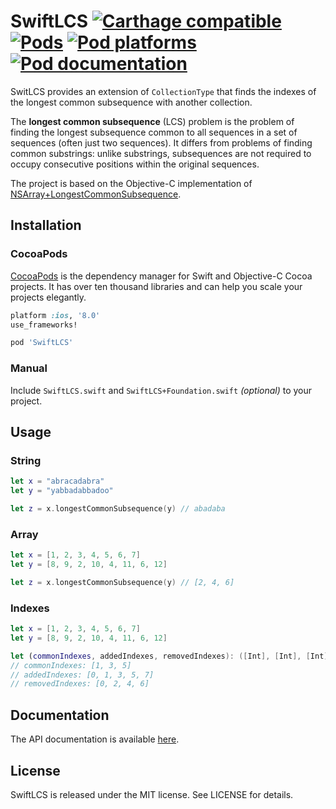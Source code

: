 # SwiftLCS [![Carthage compatible](https://img.shields.io/badge/Carthage-compatible-4BC51D.svg?style=flat)](https://github.com/Carthage/Carthage) [![Pods](https://img.shields.io/cocoapods/v/SwiftLCS.svg)](https://cocoapods.org/pods/SwiftLCS) [![Pod platforms](https://img.shields.io/cocoapods/p/SwiftLCS.svg)](https://cocoapods.org/pods/SwiftLCS) [![Pod documentation](https://img.shields.io/cocoapods/metrics/doc-percent/SwiftLCS.svg)](http://cocoadocs.org/docsets/SwiftLCS/)
SwitLCS provides an extension of `CollectionType` that finds the indexes of the longest common subsequence with another collection.

The **longest common subsequence** (LCS) problem is the problem of finding the longest subsequence common to all sequences in a set of sequences (often just two sequences). It differs from problems of finding common substrings: unlike substrings, subsequences are not required to occupy consecutive positions within the original sequences.

The project is based on the Objective-C implementation of [NSArray+LongestCommonSubsequence](https://github.com/khanlou/NSArray-LongestCommonSubsequence).

## Installation

### CocoaPods
[CocoaPods](https://cocoapods.org) is the dependency manager for Swift and Objective-C Cocoa projects. It has over ten thousand libraries and can help you scale your projects elegantly.
```Ruby
platform :ios, '8.0'
use_frameworks!

pod 'SwiftLCS'
```

### Manual
Include `SwiftLCS.swift` and `SwiftLCS+Foundation.swift` *(optional)* to your project.

## Usage

### String
```Swift
let x = "abracadabra"
let y = "yabbadabbadoo"

let z = x.longestCommonSubsequence(y) // abadaba
```

### Array
```Swift
let x = [1, 2, 3, 4, 5, 6, 7]
let y = [8, 9, 2, 10, 4, 11, 6, 12]

let z = x.longestCommonSubsequence(y) // [2, 4, 6]
```

### Indexes
```Swift
let x = [1, 2, 3, 4, 5, 6, 7]
let y = [8, 9, 2, 10, 4, 11, 6, 12]

let (commonIndexes, addedIndexes, removedIndexes): ([Int], [Int], [Int]) = x.longestCommonSubsequence(y)
// commonIndexes: [1, 3, 5]
// addedIndexes: [0, 1, 3, 5, 7]
// removedIndexes: [0, 2, 4, 6]
```

## Documentation
The API documentation is available [here](http://cocoadocs.org/docsets/SwiftLCS/).

## License
SwiftLCS is released under the MIT license. See LICENSE for details.

